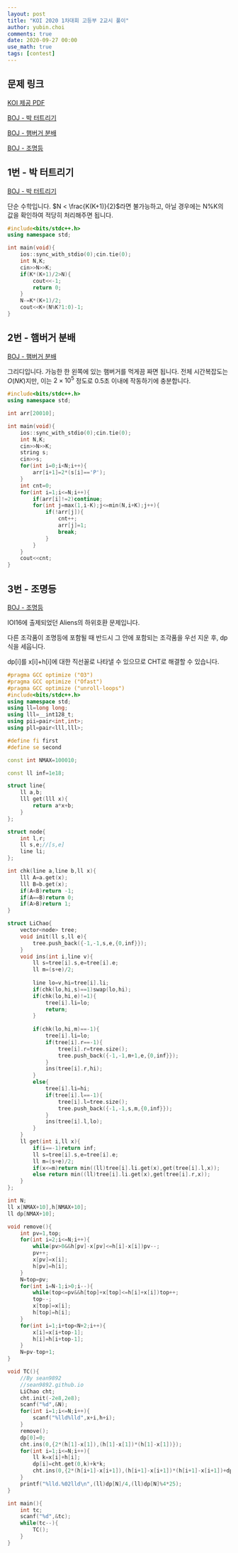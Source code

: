 ```yaml
---
layout: post
title: "KOI 2020 1차대회 고등부 2교시 풀이"
author: yubin.choi
comments: true
date: 2020-09-27 00:00
use_math: true
tags: [contest]
---
```




## 문제 링크

[KOI 제공 PDF](https://static-koi.s3.ap-northeast-2.amazonaws.com/2020/200921/h2-problems.pdf)

[BOJ - 박 터트리기](https://www.acmicpc.net/problem/19939)

[BOJ - 햄버거 분배](https://www.acmicpc.net/problem/19941)

[BOJ - 조명등](https://www.acmicpc.net/problem/19943)



## 1번 - 박 터트리기

[BOJ - 박 터트리기](https://www.acmicpc.net/problem/19939)

단순 수학입니다. $N < \frac{K(K+1)}{2}$라면 불가능하고, 아닐 경우에는 N%K의 값을 확인하여 적당히 처리해주면 됩니다.

```cpp
#include<bits/stdc++.h>
using namespace std;

int main(void){
    ios::sync_with_stdio(0);cin.tie(0);
    int N,K;
    cin>>N>>K;
    if(K*(K+1)/2>N){
        cout<<-1;
        return 0;
    }
    N-=K*(K+1)/2;
    cout<<K+(N%K?1:0)-1;
}
```



## 2번 - 햄버거 분배

[BOJ - 햄버거 분배](https://www.acmicpc.net/problem/19941)

그리디입니다. 가능한 한 왼쪽에 있는 햄버거를 먹게끔 짜면 됩니다. 전체 시간복잡도는 $O(NK)$지만, 이는 $2\times10^5$ 정도로 0.5초 이내에 작동하기에 충분합니다.

```cpp
#include<bits/stdc++.h>
using namespace std;

int arr[20010];

int main(void){
    ios::sync_with_stdio(0);cin.tie(0);
    int N,K;
    cin>>N>>K;
    string s;
    cin>>s;
    for(int i=0;i<N;i++){
        arr[i+1]=2*(s[i]=='P');
    }
    int cnt=0;
    for(int i=1;i<=N;i++){
        if(arr[i]!=2)continue;
        for(int j=max(1,i-K);j<=min(N,i+K);j++){
            if(!arr[j]){
                cnt++;
                arr[j]=1;
                break;
            }
        }
    }
    cout<<cnt;
}
```



## 3번 - 조명등

[BOJ - 조명등](https://www.acmicpc.net/problem/19943)

IOI16에 출제되었던 Aliens의 하위호환 문제입니다.

다른 조각품이 조명등에 포함될 때 반드시 그 안에 포함되는 조각품을 우선 지운 후, dp 식을 세웁니다.

dp[i]를 x[i]+h[i]에 대한 직선꼴로 나타낼 수 있으므로 CHT로 해결할 수 있습니다.

```cpp
#pragma GCC optimize ("O3")
#pragma GCC optimize ("Ofast")
#pragma GCC optimize ("unroll-loops")
#include<bits/stdc++.h>
using namespace std;
using ll=long long;
using lll=__int128_t;
using pii=pair<int,int>;
using pll=pair<lll,lll>;

#define fi first
#define se second

const int NMAX=100010;

const ll inf=1e18;

struct line{
	ll a,b;
	lll get(lll x){
		return a*x+b;
	}
};

struct node{
	int l,r;
	ll s,e;//[s,e]
	line li;
};

int chk(line a,line b,ll x){
	lll A=a.get(x);
	lll B=b.get(x);
	if(A<B)return -1;
	if(A==B)return 0;
	if(A>B)return 1;
}

struct LiChao{
	vector<node> tree;
	void init(ll s,ll e){
		tree.push_back({-1,-1,s,e,{0,inf}});
	}
	void ins(int i,line v){
		ll s=tree[i].s,e=tree[i].e;
		ll m=(s+e)/2;
		
		line lo=v,hi=tree[i].li;
		if(chk(lo,hi,s)==1)swap(lo,hi);
		if(chk(lo,hi,e)!=1){
			tree[i].li=lo;
			return;
		}
		
		if(chk(lo,hi,m)==-1){
			tree[i].li=lo;
			if(tree[i].r==-1){
				tree[i].r=tree.size();
				tree.push_back({-1,-1,m+1,e,{0,inf}});
			}
			ins(tree[i].r,hi);
		}
		else{
			tree[i].li=hi;
			if(tree[i].l==-1){
				tree[i].l=tree.size();
				tree.push_back({-1,-1,s,m,{0,inf}});
			}
			ins(tree[i].l,lo);
		}
	}
	ll get(int i,ll x){
		if(i==-1)return inf;
		ll s=tree[i].s,e=tree[i].e;
		ll m=(s+e)/2;
		if(x<=m)return min((ll)tree[i].li.get(x),get(tree[i].l,x));
		else return min((ll)tree[i].li.get(x),get(tree[i].r,x));
	}
};

int N;
ll x[NMAX+10],h[NMAX+10];
ll dp[NMAX+10];

void remove(){
	int pv=1,top;
	for(int i=2;i<=N;i++){
		while(pv>0&&h[pv]-x[pv]<=h[i]-x[i])pv--;
		pv++;
		x[pv]=x[i];
		h[pv]=h[i];
	}
	N=top=pv;
	for(int i=N-1;i>0;i--){
		while(top<=pv&&h[top]+x[top]<=h[i]+x[i])top++;
		top--;
		x[top]=x[i];
		h[top]=h[i];
	}
	for(int i=1;i+top<N+2;i++){
		x[i]=x[i+top-1];
		h[i]=h[i+top-1];
	}
	N=pv-top+1;
}

void TC(){
    //By sean9892
    //sean9892.github.io
    LiChao cht;
    cht.init(-2e8,2e8);
    scanf("%d",&N);
    for(int i=1;i<=N;i++){
        scanf("%lld%lld",x+i,h+i);
    }
    remove();
    dp[0]=0;
    cht.ins(0,{2*(h[1]-x[1]),(h[1]-x[1])*(h[1]-x[1])});
    for(int i=1;i<=N;i++){
        ll k=x[i]+h[i];
        dp[i]=cht.get(0,k)+k*k;
        cht.ins(0,{2*(h[i+1]-x[i+1]),(h[i+1]-x[i+1])*(h[i+1]-x[i+1])+dp[i]});
    }
    printf("%lld.%02lld\n",(ll)dp[N]/4,(ll)dp[N]%4*25);
}

int main(){
    int tc;
    scanf("%d",&tc);
    while(tc--){
        TC();
    }
}
```

